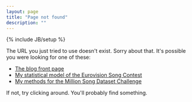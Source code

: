 ```yaml
---
layout: page
title: "Page not found"
description: ""
---
```

{% include JB/setup %}

The URL you just tried to use doesn't exist. Sorry about that. It's possible you were looking for one of these:

 *  [The blog front page][blog]
 *  [My statistical model of the Eurovision Song Contest][eurovision]
 *  [My methods for the Million Song Dataset Challenge][msdchallenge]

If not, try clicking around. You'll probably find something.

[blog]: /
[eurovision]: /nerdery/2012/05/20/ive-got-eurosong-fever-ted/
[msdchallenge]: /kaggle/2012/04/27/the-million-song-dataset-challenge-part-i/